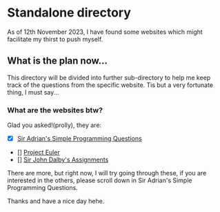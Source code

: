 # Standalone directory

As of 12th November 2023, I have found some websites which might facilitate my thirst to push myself.

## What is the plan now...

This directory will be divided into further sub-directory to help me keep track of the questions
from the specific website. Tis but a very fortunate thing, I must say...

### What are the websites btw?

Glad you asked!(prolly), they are:

- [x] [Sir Adrian's Simple Programming Questions](https://adriann.github.io/programming_problems.html)
- [] [Project Euler](https://projecteuler.net/archives)
- [] [Sir John Dalby's Assignments](https://users.csc.calpoly.edu/~jdalbey/103/Projects/ProgrammingPractice.html)

There are more, but right now, I will try going through these, if you are interested in the others, please scroll down
in Sir Adrian's Simple Programming Questions.

Thanks and have a nice day hehe.
